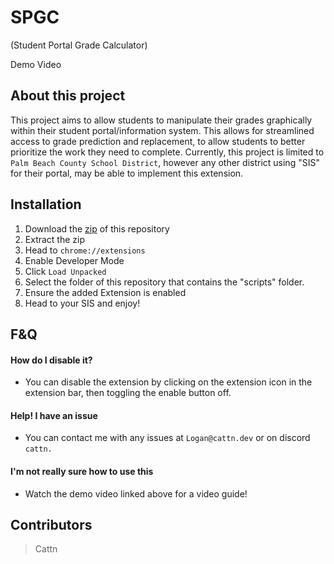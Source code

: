 # SPGC
(Student Portal Grade Calculator)

Demo Video

## About this project
This project aims to allow students to manipulate their grades graphically within their student portal/information system. This allows for streamlined access to grade prediction and replacement, to allow students to better prioritize the work they need to complete. Currently, this project is limited to ``Palm Beach County School District``, however any other district using "SIS" for their portal, may be able to implement this extension.

## Installation
1. Download the [zip](https://github.com/Cattn/SPGC/archive/refs/heads/main.zip) of this repository
2. Extract the zip
3. Head to ``chrome://extensions``
4. Enable Developer Mode
5. Click ``Load Unpacked``
6. Select the folder of this repository that contains the "scripts" folder.
7. Ensure the added Extension is enabled
8. Head to your SIS and enjoy!

## F&Q
#### How do I disable it?
- You can disable the extension by clicking on the extension icon in the extension bar, then toggling the enable button off.

#### Help! I have an issue
- You can contact me with any issues at ``Logan@cattn.dev`` or on discord ``cattn.``

#### I'm not really sure how to use this
- Watch the demo video linked above for a video guide!

## Contributors
> Cattn

